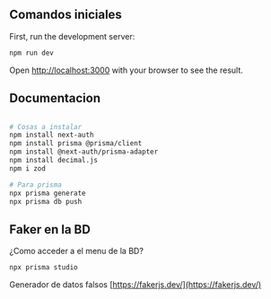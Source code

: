 ## Comandos iniciales

First, run the development server:

```bash
npm run dev
```

Open [http://localhost:3000](http://localhost:3000) with your browser to see the result.

## Documentacion
```bash

# Cosas a instalar
npm install next-auth
npm install prisma @prisma/client
npm install @next-auth/prisma-adapter
npm install decimal.js
npm i zod

# Para prisma
npx prisma generate
npx prisma db push
```
## Faker en la BD
¿Como acceder a el menu de la BD?
```bash
npx prisma studio
```
Generador de datos falsos
[https://fakerjs.dev/](https://fakerjs.dev/) 
